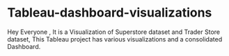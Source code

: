 # Tableau-dashboard-visualizations
Hey Everyone , It is a Visualization of Superstore dataset and Trader Store dataset, This Tableau project has various visualizations and a consolidated Dashboard.
